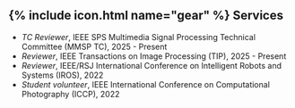 <h2 id="services">{% include icon.html name="gear" %} Services</h2>

- *TC Reviewer*, IEEE SPS Multimedia Signal Processing Technical Committee (MMSP TC), 2025 - Present
- *Reviewer*, IEEE Transactions on Image Processing (TIP), 2025 - Present
- *Reviewer*, IEEE/RSJ International Conference on Intelligent Robots and Systems (IROS), 2022
- *Student volunteer*, IEEE International Conference on Computational Photography (ICCP), 2022